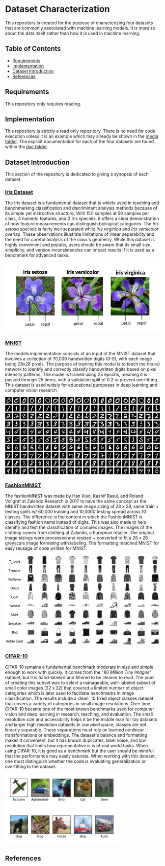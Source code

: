 # Dataset Characterization

This repository is created for the purpose of characterizing four datasets that are commonly associated with machine learning models. It is more so about the data itself rather than how it is used in machine learning.

## Table of Contents
* [Requirements](#requirements)
* [Implementation](#implementation)
* [Dataset Introduction](#dataset-introduction)
* [References](#references)


## Requirements

This repository only requires reading.

## Implementation

This repository is strictly a read only repository. There is no need for code execution unless it is an example which may already be shown in the [media folder](/media/). The explicit documentation for each of the four datasets are found within the [doc folder](/doc/).

## Dataset Introduction

This section of the repository is dedicated to giving a synopsis of each dataset.

### [Iris Dataset](/doc/iris_dataset.md)

The Iris dataset is a fundamental dataset that is widely used in teaching and benchmarking classification and discriminant analysis methods because of its simple yet instructive structure. With 150 samples at 50 samples per class, 4 numeric features, and 3 Iris specieis, it offers a clear demonstration of how feature measurements can distinguish biological categories. The _Iris setosa_ specieis is fairly well separated while _Iris virginica_ and _Iris versicolor_ overlap. These observations illustrate limitations of linear separability and the need for careful analysis of the class's geometry. While this dataset is highly convenient and popular, users should be aware that its small size, simplicity, and version inconsistencies can impact results if it is used as a benchmark for advanced tasks. 

![alt text](/media/IrisDatasetPic.png)

### [MNIST](/doc/MNIST.md)

The models implementation consists of an input of the MNIST dataset that involves a collection of 70,000 handwritten digits (0-9), with each image being 28x28 pixels. The purpose of training this model is to teach the neural network to identify and correctly classify handwritten digits based on pixel intensity patterns. The model is trained using 25 epochs, meaning it is passed through 25 times, with a validation split of 0.2 to prevent overfitting. This dataset is used widely for educational puroposes in deep learning and computer vision research.

![alt_text](/media/MNIST_dataset_examplePic.png)

### [FashionMNIST](/doc/FashionMNIST.md)

The fashionMNIST was made by Han Xiao, Kashif Rasul, and Roland Vollgraf at Zalando Research in 2017 to have the same concept as the MNIST handwritten dataset with same image sizing of 28 x 28, same train + testing splits w/ 60,000 training and 10,0000 testing spread across 10 classes. The difference is the content in which the FashionMNIST is classifying fashion items instead of digits. This was also made to help idenitfy and test the classification of complex images. The images of the clothing comes from clothing at Zalando, a European retailer. The original image sizings were processed and resized + converted to fit a 28 x 28 greyscale image formating with labeling. The formatting matched MNIST for easy reusage of code written for MNIST. 

![alt_text](/media/Sample-images-from-Fashion-MNIST-dataset.png)

### [CIFAR-10](/doc/CIFAR-10.md)

CIFAR-10 remains a fundamental benchmark moderate in size and simple enough to work with quickly. It comes from the "_80 Million Tiny Images_" dataset, but it is hand-labeled and filtered to be cleaner to read. The point of creating this subset was to select a manageable, well-labeled subset of small color images (32 x 32) that covered a limited number of object categories which is later used to facilitate benchmarks in image classification. The results include a clean, 10 fixed object classes dataset that covers a variety of categories in small image resolutions. Over time, CIFAR-10 became one of the most known benchmarks used for computer vision and deep learning in research, teaching, and evaluation. The small resolution size and accessibility helps it be the middle man for toy datasets and larger high resolution datasets.In raw pixel space, classes are not linearly separable. These separations must rely on learned nonlinear transformations or embeddings. The dataset's balance and formatting makes it convenient, but it has known duplicates, label noise, and low resolution that limits how representative is is of real world tasks. When using CIFAR-10, it is good as a benchmark but the user should be mindful that the performance may easily saturate. When working with this dataset, one must distinguish whether the code is evaluating generalization or overfitting to the dataset. 

![alt_text](/media/Cifar10ClassPic.png)

## References

